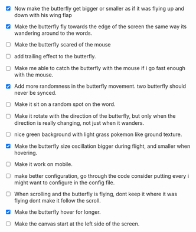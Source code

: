 - [x] Now make the butterfly get bigger or smaller as if it was flying up and down with his wing flap

- [x] Make the butterfly fly towards the edge of the screen the same way its wandering around to the words.

- [ ] Make the butterfly scared of the mouse
- [ ] add trailing effect to the butterfly.


- [ ] Make me able to catch the butterfly with the mouse if i go fast enough with the mouse. 

- [x] Add more randomness in the butterfly movement. two butterfly should never be synced.

- [ ] Make it sit on a random spot on the word. 

- [ ] Make it rotate with the direction of the butterfly, but only when the direction is really changing, not just when it wanders. 

- [ ] nice green background with light grass pokemon like ground texture.

- [x] Make the butterfly size oscillation bigger during flight, and smaller when hovering.

- [ ] Make it work on mobile.

- [ ] make better configuration, go through the code consider putting every i might want to configure in the config file.

- [ ] When scrolling and the butterfly is flying, dont keep it where it was flying dont make it follow the scroll.

- [x] Make the butterfly hover for longer.

- [ ] Make the canvas start at the left side of the screen.